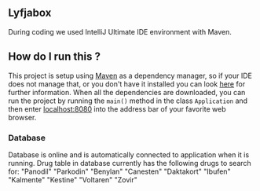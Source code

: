 ## Lyfjabox
During coding we used IntelliJ Ultimate IDE environment with Maven.

## How do I run this ?
This project is setup using [Maven](https://maven.apache.org/what-is-maven.html) as a dependency manager, so if your IDE
does not manage that, or you don't have it installed you can look [here](https://maven.apache.org/install.html) for
further information.
When all the dependencies are downloaded, you can run the project by running the ``main()`` method in the class
``Application`` and then enter [localhost:8080](http://localhost:8080) into the address bar of your favorite web browser.

### Database
Database is online and is automatically connected to application when it is running.
Drug table in database currently has the following drugs to search for:
"Panodil"
"Parkodin"
"Benylan"
"Canesten"
"Daktakort"
"Ibufen"
"Kalmente"
"Kestine"
"Voltaren"
"Zovir"
